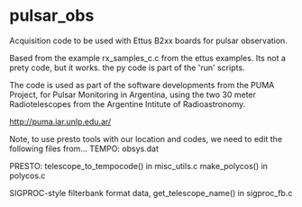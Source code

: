 # pulsar_obs
Acquisition code to be used with Ettus B2xx boards for pulsar observation. 

Based from the example rx_samples_c.c from the ettus examples.
Its not a prety code, but it works.
the py code is part of the 'run' scripts.

The code is used as part of the software developments from the PUMA Project, for Pulsar Monitoring in Argentina, using the two 30 meter Radiotelescopes from the Argentine Intitute of Radioastronomy.

http://puma.iar.unlp.edu.ar/


Note, to use presto tools with our location and codes, we need to edit the following files from...
TEMPO:
obsys.dat

PRESTO: 
telescope_to_tempocode() in misc_utils.c
make_polycos() in polycos.c

SIGPROC-style filterbank format data,
get_telescope_name() in sigproc_fb.c

